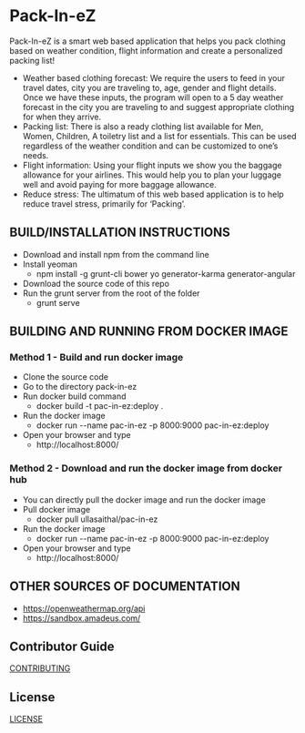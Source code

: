 # Pack-In-eZ

Pack-In-eZ is a smart web based application that helps you pack clothing based on weather condition, flight information and create a personalized packing list! 

  * Weather based clothing forecast: We require the users to feed in your travel dates, city you are traveling to, age, gender and flight details. Once we have these inputs, the program will open to a 5 day weather forecast  in the city you are traveling to and suggest appropriate clothing for when they arrive. 
  * Packing list: There is also a ready clothing list available for Men, Women, Children, A toiletry list and a list for essentials. This can be used regardless of the weather condition and can be customized to one’s needs. 
  * Flight information: Using your flight inputs we show you the baggage allowance for your airlines. This would help you to plan your luggage well and avoid paying for more baggage allowance. 
 * Reduce stress: The ultimatum of this web based application is to help reduce travel stress, primarily for ‘Packing’. 
  
## BUILD/INSTALLATION INSTRUCTIONS
  * Download and install npm from the command line
  * Install yeoman
    * npm install -g grunt-cli bower yo generator-karma generator-angular
  * Download the source code of this repo
  * Run the grunt server from the root of the folder
     * grunt serve

## BUILDING AND RUNNING FROM DOCKER IMAGE
### Method 1 - Build and run docker image
  * Clone the source code
  * Go to the directory pack-in-ez
  * Run docker build command
    * docker build -t pac-in-ez:deploy .
  * Run the docker image
    * docker run --name pac-in-ez -p 8000:9000 pac-in-ez:deploy
  * Open your browser and type
    * http://localhost:8000/
    
 ### Method 2 - Download and run the docker image from docker hub
    
  * You can directly pull the docker image and run the docker image
  * Pull docker image
    * docker pull ullasaithal/pac-in-ez
  * Run the docker image
    * docker run --name pac-in-ez -p 8000:9000 pac-in-ez:deploy
  * Open your browser and type
    * http://localhost:8000/
    

## OTHER SOURCES OF DOCUMENTATION
* https://openweathermap.org/api
* https://sandbox.amadeus.com/ 

## Contributor Guide
[CONTRIBUTING](/CONTRIBUTING.md)

## License 
[LICENSE](/LICENSE)
